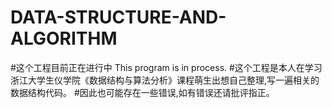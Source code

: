 # DATA-STRUCTURE-AND-ALGORITHM
#这个工程目前正在进行中 This program is in process.
#这个工程是本人在学习浙江大学生仪学院《数据结构与算法分析》课程萌生出想自己整理,写一遍相关的数据结构代码。
#因此也可能存在一些错误,如有错误还请批评指正。
